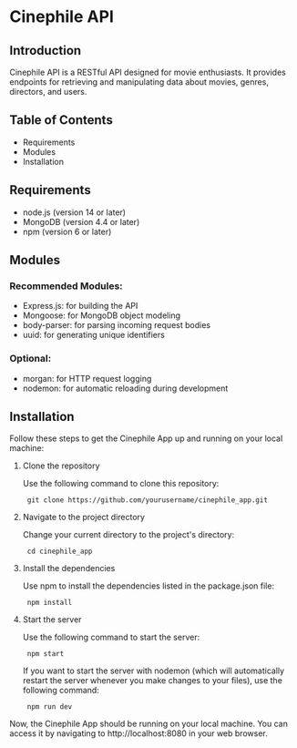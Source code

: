 # Cinephile API

## Introduction

Cinephile API is a RESTful API designed for movie enthusiasts. It provides endpoints for retrieving and manipulating data about movies, genres, directors, and users.

## Table of Contents
- Requirements
- Modules
- Installation


## Requirements

- node.js (version 14 or later)
- MongoDB (version 4.4 or later)
- npm (version 6 or later)

## Modules
### Recommended Modules:
- Express.js: for building the API
- Mongoose: for MongoDB object modeling
- body-parser: for parsing incoming request bodies
- uuid: for generating unique identifiers

### Optional:

- morgan: for HTTP request logging
- nodemon: for automatic reloading during development

## Installation

Follow these steps to get the Cinephile App up and running on your local machine:

1. Clone the repository

    Use the following command to clone this repository:

        git clone https://github.com/yourusername/cinephile_app.git

2. Navigate to the project directory

    Change your current directory to the project's directory:

        cd cinephile_app
3. Install the dependencies

    Use npm to install the dependencies listed in the package.json file:

        npm install

4. Start the server

    Use the following command to start the server:
        
        npm start

    If you want to start the server with nodemon (which will automatically restart the server whenever you make changes to your files), use the following command:
        
        npm run dev

Now, the Cinephile App should be running on your local machine. You can access it by navigating to http://localhost:8080 in your web browser.